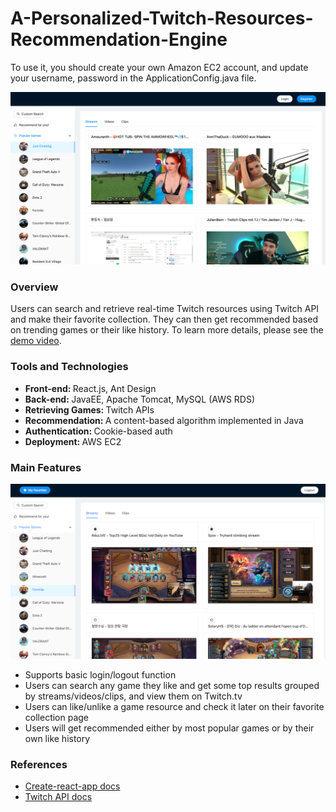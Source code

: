 # A-Personalized-Twitch-Resources-Recommendation-Engine
To use it, you should create your own Amazon EC2 account, and update your username, password in the ApplicationConfig.java file.
<p align="center"><img src="https://github.com/rongxu1998/A-Personalized-Twitch-Resources-Recommendation-Engine/blob/main/demo-1.jpg"></p>

### Overview
Users can search and retrieve real-time Twitch resources using Twitch API and make their favorite collection. They can then get recommended based on trending games or their like history. To learn more details, please see the [demo video](https://www.youtube.com/watch?v=y7w9gKh-MhQ).

### Tools and Technologies
* <strong>Front-end: </strong>React.js, Ant Design
* <strong>Back-end: </strong>JavaEE, Apache Tomcat, MySQL (AWS RDS)
* <strong>Retrieving Games: </strong>Twitch APIs
* <strong>Recommendation: </strong>A content-based algorithm implemented in Java
* <strong>Authentication: </strong>Cookie-based auth
* <strong>Deployment: </strong>AWS EC2

### Main Features

<p align="center"><img src="https://github.com/rongxu1998/A-Personalized-Twitch-Resources-Recommendation-Engine/blob/main/demo-2.jpg"></p>

* Supports basic login/logout function
* Users can search any game they like and get some top results grouped by streams/videos/clips, and view them on Twitch.tv
* Users can like/unlike a game resource and check it later on their favorite collection page
* Users will get recommended either by most popular games or by their own like history

### References
* [Create-react-app docs](https://facebook.github.io/create-react-app/docs/getting-started)
* [Twitch API docs](https://dev.twitch.tv/docs/api/)
